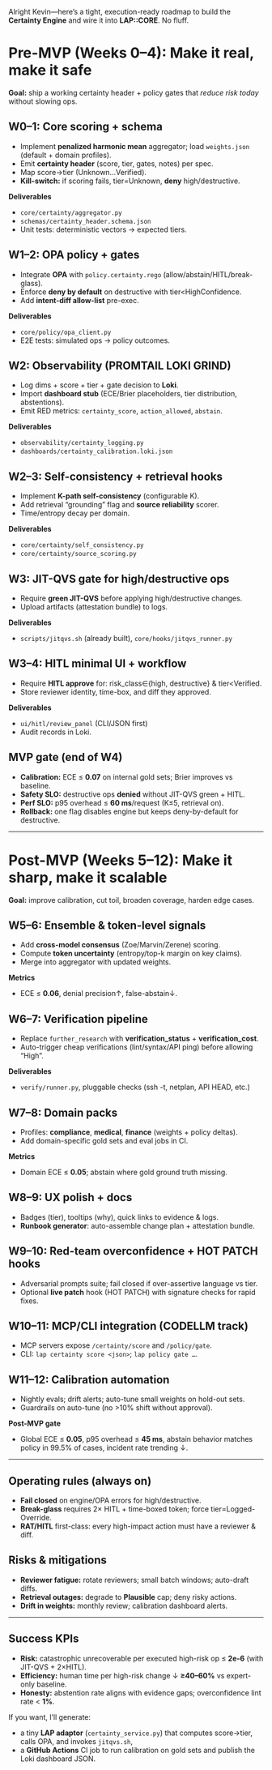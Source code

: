 Alright Kevin—here’s a tight, execution-ready roadmap to build the **Certainty Engine** and wire it into **LAP::CORE**. No fluff.

# Pre-MVP (Weeks 0–4): Make it real, make it safe

**Goal:** ship a working certainty header + policy gates that *reduce risk today* without slowing ops.

## W0–1: Core scoring + schema

* Implement **penalized harmonic mean** aggregator; load `weights.json` (default + domain profiles).
* Emit **certainty header** (score, tier, gates, notes) per spec.
* Map score→tier (Unknown…Verified).
* **Kill-switch:** if scoring fails, tier=Unknown, **deny** high/destructive.

**Deliverables**

* `core/certainty/aggregator.py`
* `schemas/certainty_header.schema.json`
* Unit tests: deterministic vectors → expected tiers.

## W1–2: OPA policy + gates

* Integrate **OPA** with `policy.certainty.rego` (allow/abstain/HITL/break-glass).
* Enforce **deny by default** on destructive with tier\<HighConfidence.
* Add **intent-diff allow-list** pre-exec.

**Deliverables**

* `core/policy/opa_client.py`
* E2E tests: simulated ops → policy outcomes.

## W2: Observability (PROMTAIL LOKI GRIND)

* Log dims + score + tier + gate decision to **Loki**.
* Import **dashboard stub** (ECE/Brier placeholders, tier distribution, abstentions).
* Emit RED metrics: `certainty_score`, `action_allowed`, `abstain`.

**Deliverables**

* `observability/certainty_logging.py`
* `dashboards/certainty_calibration.loki.json`

## W2–3: Self-consistency + retrieval hooks

* Implement **K-path self-consistency** (configurable K).
* Add retrieval “grounding” flag and **source reliability** scorer.
* Time/entropy decay per domain.

**Deliverables**

* `core/certainty/self_consistency.py`
* `core/certainty/source_scoring.py`

## W3: JIT-QVS gate for high/destructive ops

* Require **green JIT-QVS** before applying high/destructive changes.
* Upload artifacts (attestation bundle) to logs.

**Deliverables**

* `scripts/jitqvs.sh` (already built), `core/hooks/jitqvs_runner.py`

## W3–4: HITL minimal UI + workflow

* Require **HITL approve** for: risk\_class∈{high, destructive} & tier\<Verified.
* Store reviewer identity, time-box, and diff they approved.

**Deliverables**

* `ui/hitl/review_panel` (CLI/JSON first)
* Audit records in Loki.

## MVP gate (end of W4)

* **Calibration:** ECE ≤ **0.07** on internal gold sets; Brier improves vs baseline.
* **Safety SLO:** destructive ops **denied** without JIT-QVS green + HITL.
* **Perf SLO:** p95 overhead ≤ **60 ms**/request (K≤5, retrieval on).
* **Rollback:** one flag disables engine but keeps deny-by-default for destructive.

---

# Post-MVP (Weeks 5–12): Make it sharp, make it scalable

**Goal:** improve calibration, cut toil, broaden coverage, harden edge cases.

## W5–6: Ensemble & token-level signals

* Add **cross-model consensus** (Zoe/Marvin/Zerene) scoring.
* Compute **token uncertainty** (entropy/top-k margin on key claims).
* Merge into aggregator with updated weights.

**Metrics**

* ECE ≤ **0.06**, denial precision↑, false-abstain↓.

## W6–7: Verification pipeline

* Replace `further_research` with **verification\_status** + **verification\_cost**.
* Auto-trigger cheap verifications (lint/syntax/API ping) before allowing “High”.

**Deliverables**

* `verify/runner.py`, pluggable checks (ssh -t, netplan, API HEAD, etc.)

## W7–8: Domain packs

* Profiles: **compliance**, **medical**, **finance** (weights + policy deltas).
* Add domain-specific gold sets and eval jobs in CI.

**Metrics**

* Domain ECE ≤ **0.05**; abstain where gold ground truth missing.

## W8–9: UX polish + docs

* Badges (tier), tooltips (why), quick links to evidence & logs.
* **Runbook generator**: auto-assemble change plan + attestation bundle.

## W9–10: Red-team overconfidence + HOT PATCH hooks

* Adversarial prompts suite; fail closed if over-assertive language vs tier.
* Optional **live patch** hook (HOT PATCH) with signature checks for rapid fixes.

## W10–11: MCP/CLI integration (CODELLM track)

* MCP servers expose `/certainty/score` and `/policy/gate`.
* CLI: `lap certainty score <json>`; `lap policy gate …`.

## W11–12: Calibration automation

* Nightly evals; drift alerts; auto-tune small weights on hold-out sets.
* Guardrails on auto-tune (no >10% shift without approval).

**Post-MVP gate**

* Global ECE ≤ **0.05**, p95 overhead ≤ **45 ms**, abstain behavior matches policy in 99.5% of cases, incident rate trending ↓.

---

## Operating rules (always on)

* **Fail closed** on engine/OPA errors for high/destructive.
* **Break-glass** requires 2× HITL + time-boxed token; force tier=Logged-Override.
* **RAT/HITL** first-class: every high-impact action must have a reviewer & diff.

## Risks & mitigations

* **Reviewer fatigue:** rotate reviewers; small batch windows; auto-draft diffs.
* **Retrieval outages:** degrade to **Plausible** cap; deny risky actions.
* **Drift in weights:** monthly review; calibration dashboard alerts.

---

## Success KPIs

* **Risk:** catastrophic unrecoverable per executed high-risk op ≤ **2e-6** (with JIT-QVS + 2×HITL).
* **Efficiency:** human time per high-risk change ↓ **≥40–60%** vs expert-only baseline.
* **Honesty:** abstention rate aligns with evidence gaps; overconfidence lint rate < **1%**.

If you want, I’ll generate:

* a tiny **LAP adaptor** (`certainty_service.py`) that computes score→tier, calls OPA, and invokes `jitqvs.sh`,
* a **GitHub Actions** CI job to run calibration on gold sets and publish the Loki dashboard JSON.
